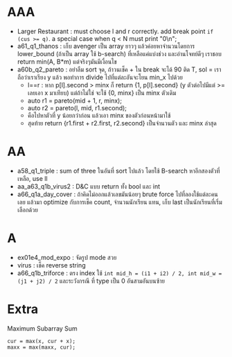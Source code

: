 # AAA
- Larger Restaurant : must choose l and r correctly. add break point `if (cus >= q)`. a special case when q < N must print "0\n";
- a61_q1_thanos : เก็บ avenger เป็น array ยาวๆ แล้วค่อยหาจำนวนโดยการ lower_bound (ถ้าเป็น array ใช้ b-search)  ที่เหลือแค่แบ่งช่วง และอ่านโจทย์ดีๆ เราชอบ return min(A, B*m) แต่จริงๆมันมีเงื่อนไข
- a60b_q2_pareto : อย่าลืม sort จุด, ถ้าวนเช็ค + ใน break จะได้ 90 ติด T, sol = เราถือว่าเราเรียง y แล้ว พอทำการ divide ไปที่แต่ละอันจะโยน min_x ไปด้วย
  - l==r :  หาก p[l].second > minx ก็ return  {1, p[l].second} (y ตัวต่อไปมีแต่ >= เลยเอา x มาเทียบ) แต่ถ้าไม่ใช่ จะใช้  {0, minx} เป็น minx ตัวเดิม
  - auto r1 = pareto(mid + 1, r, minx);
  - auto r2 = pareto(l, mid, r1.second);
  - คือไปหาตัวที่ y น้อยกว่าก่อน แล้วเอา minx ของตัวก่อนหน้ามาใช้
  - สุดท้าย return {r1.first + r2.first, r2.second} เป็นจำนวนตัว และ minx ล่าสุด


# AA
- a58_q1_triple : sum of three ในอันที่ sort ไปแล้ว โดยใช้ B-search หาอีกสองตัวที่เหลือ, use ll
- aa_a63_q1b_virus2 : D&C แบบ return ทั้ง bool และ int
- a66_q1a_day_cover : ถ้าคิดไม่ออกแล้วเลขมันน้อยๆ brute force ไปที่ลองใช้แต่ละคนเลย แล้วมา optimize กับการเช็ค count, จำนวนนักเรียน แทน, เก็บ last เป็นนักเรียนที่เริ่มเลือกด้วย


# A
- ex01e4_mod_expo : จัดรูป mode สวย
- virus : เช็ค reverse string
- a66_q1b_triforce : ตรง index ใช้ `int mid_h = (i1 + i2) / 2, int mid_w = (j1 + j2) / 2` และระวังกรณี ที่ type เป็น 0 อันสามอันบนซ้าย





# Extra
Maximum Subarray Sum
```
cur = max(x, cur + x);
maxx = max(maxx, cur);
```